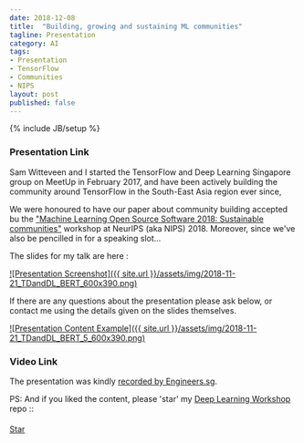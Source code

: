 ```yaml
---
date: 2018-12-08
title:  "Building, growing and sustaining ML communities"
tagline: Presentation
category: AI
tags:
- Presentation
- TensorFlow
- Communities
- NIPS
layout: post
published: false
---
```

{% include JB/setup %}



### Presentation Link

Sam Witteveen and I started the TensorFlow and Deep Learning Singapore group on MeetUp in February 2017,
and have been actively building the community around TensorFlow in the South-East Asia region ever since,

We were honoured to have our paper about community building accepted bu the ["Machine Learning Open Source Software 2018: Sustainable communities"](https://nips.cc/Conferences/2018/Schedule?showEvent=10920)
workshop at NeurIPS (aka NIPS) 2018.  Moreover, since we've also be pencilled in for a speaking slot...

<!--

"Building, growing and sustaining ML communities" - Martin Andrews
https://nips.cc/Conferences/2018/Schedule?showEvent=10920
11 am Sat, 15mins (allow 2-3mins for questions)

Outline:



Advertise 
  TF&DL next == ?
  
!-->


The slides for my talk are here :

<a href="http://redcatlabs.com/2018-11-21_TDandDL_BERT/" target="_blank">
![Presentation Screenshot]({{ site.url }}/assets/img/2018-11-21_TDandDL_BERT_600x390.png)
</a>

If there are any questions about the presentation please ask below, 
or contact me using the details given on the slides themselves.

<a href="http://redcatlabs.com/2018-11-21_TDandDL_BERT/#/5" target="_blank">
![Presentation Content Example]({{ site.url }}/assets/img/2018-11-21_TDandDL_BERT_5_600x390.png)
</a>

### Video Link

The presentation was kindly <a href="https://www.engineers.sg/video/language-learning-with-bert-tensorflow-and-deep-learning-singapore--2982" target="_blank">recorded by Engineers.sg</a>.


PS:  And if you liked the content, please 'star' my <a href="https://github.com/mdda/deep-learning-workshop" target="_blank">Deep Learning Workshop</a> repo ::
<!-- From :: https://buttons.github.io/ -->
<!-- Place this tag where you want the button to render. -->
<span style="position:relative;top:5px;">
<a aria-label="Star mdda/deep-learning-workshop on GitHub" data-count-aria-label="# stargazers on GitHub" data-count-api="/repos/mdda/deep-learning-workshop#stargazers_count" data-count-href="/mdda/deep-learning-workshop/stargazers" data-icon="octicon-star" href="https://github.com/mdda/deep-learning-workshop" class="github-button">Star</a>
<!-- Place this tag right after the last button or just before your close body tag. -->
<script async defer id="github-bjs" src="https://buttons.github.io/buttons.js"></script>
</span>

